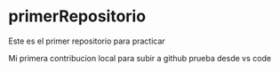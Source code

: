 # primerRepositorio
Este es el primer repositorio para practicar

Mi primera contribucion local para subir a github
prueba desde vs code